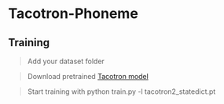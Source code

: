 # Tacotron-Phoneme

## Training
> Add your dataset folder

> Download pretrained [Tacotron model](https://drive.google.com/file/d/1c5ZTuT7J08wLUoVZ2KkUs_VdZuJ86ZqA/view?usp=sharing)

> Start training with python train.py -l tacotron2_statedict.pt
